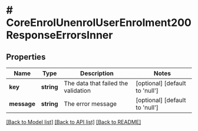 # # CoreEnrolUnenrolUserEnrolment200ResponseErrorsInner

## Properties

Name | Type | Description | Notes
------------ | ------------- | ------------- | -------------
**key** | **string** | The data that failed the validation | [optional] [default to 'null']
**message** | **string** | The error message | [optional] [default to 'null']

[[Back to Model list]](../../README.md#models) [[Back to API list]](../../README.md#endpoints) [[Back to README]](../../README.md)
